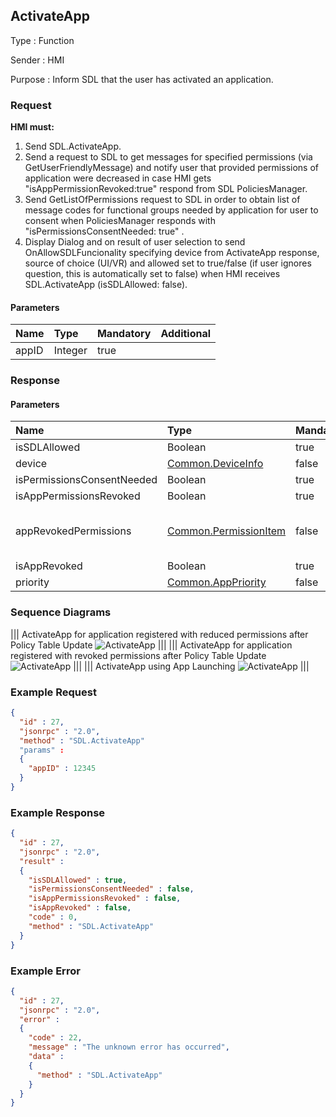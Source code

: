 ## ActivateApp

Type
: Function

Sender
: HMI

Purpose
: Inform SDL that the user has activated an application.

### Request
**HMI must:**  
1. Send SDL.ActivateApp.  
2. Send a request to SDL to get messages for specified permissions (via GetUserFriendlyMessage) and notify user that provided permissions of application were decreased in case HMI gets  "isAppPermissionRevoked:true" respond from SDL PoliciesManager.  
3. Send GetListOfPermissions request to SDL in order to obtain list of message codes for functional groups needed by application for user to consent when PoliciesManager responds with "isPermissionsConsentNeeded: true" .  
4. Display Dialog and on result of user selection to send OnAllowSDLFuncionality specifying device from ActivateApp response, source of choice (UI/VR) and allowed set to true/false (if user ignores question, this is automatically set to false) when HMI receives SDL.ActivateApp (isSDLAllowed: false).

#### Parameters

|Name|Type|Mandatory|Additional|
|:---|:---|:--------|:---------|
|appID|Integer|true||

### Response

#### Parameters

|Name|Type|Mandatory|Additional|
|:---|:---|:--------|:---------|
|isSDLAllowed|Boolean|true||
|device|[Common.DeviceInfo](../../common/structs/#deviceinfo)|false||
|isPermissionsConsentNeeded|Boolean|true||
|isAppPermissionsRevoked|Boolean|true||
|appRevokedPermissions|[Common.PermissionItem](../../common/structs/#permissionitem)|false|array: true<br>minsize: 1<br>maxsize: 100|
|isAppRevoked|Boolean|true||
|priority|[Common.AppPriority](../../common/enums/#apppriority)|false||

### Sequence Diagrams
|||
ActivateApp for application registered with reduced permissions after Policy Table Update
![ActivateApp](./assets/ActivateAppReducedPermissions.png)
|||
|||
ActivateApp for application registered with revoked permissions after Policy Table Update
![ActivateApp](./assets/ActivateAppRevokedPermissions.png)
|||
|||
ActivateApp using App Launching
![ActivateApp](./assets/ActivateAppAppLaunch.png)
|||

### Example Request

```json
{
  "id" : 27,
  "jsonrpc" : "2.0",
  "method" : "SDL.ActivateApp"
  "params" :
  {
    "appID" : 12345
  }
}
```
### Example Response

```json
{
  "id" : 27,
  "jsonrpc" : "2.0",
  "result" :
  {
    "isSDLAllowed" : true,
    "isPermissionsConsentNeeded" : false,
    "isAppPermissionsRevoked" : false,
    "isAppRevoked" : false,
    "code" : 0,
    "method" : "SDL.ActivateApp"
  }
}
```

### Example Error

```json
{
  "id" : 27,
  "jsonrpc" : "2.0",
  "error" :
  {
    "code" : 22,
    "message" : "The unknown error has occurred",
    "data" :
    {
      "method" : "SDL.ActivateApp"
    }
  }
}
```
